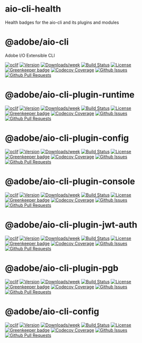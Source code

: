 <!--
Copyright Adobe. All rights reserved.
This file is licensed to you under the Apache License, Version 2.0 (the "License");
you may not use this file except in compliance with the License. You may obtain a copy
of the License at http://www.apache.org/licenses/LICENSE-2.0

Unless required by applicable law or agreed to in writing, software distributed under
the License is distributed on an "AS IS" BASIS, WITHOUT WARRANTIES OR REPRESENTATIONS
OF ANY KIND, either express or implied. See the License for the specific language
governing permissions and limitations under the License.
-->

# aio-cli-health
Health badges for the aio-cli and its plugins and modules

@adobe/aio-cli
===

Adobe I/O Extensible CLI

[![oclif](https://img.shields.io/badge/cli-oclif-brightgreen.svg)](https://oclif.io)
[![Version](https://img.shields.io/npm/v/@adobe/aio-cli.svg)](https://npmjs.org/package/@adobe/aio-cli)
[![Downloads/week](https://img.shields.io/npm/dw/@adobe/aio-cli.svg)](https://npmjs.org/package/@adobe/aio-cli)
[![Build Status](https://travis-ci.org/adobe/aio-cli.svg?branch=master)](https://travis-ci.org/adobe/aio-cli)
[![License](https://img.shields.io/badge/License-Apache%202.0-blue.svg)](https://opensource.org/licenses/Apache-2.0) 
[![Greenkeeper badge](https://badges.greenkeeper.io/adobe/aio-cli.svg)](https://greenkeeper.io/)
[![Codecov Coverage](https://img.shields.io/codecov/c/github/adobe/aio-cli/master.svg?style=flat-square)](https://codecov.io/gh/adobe/aio-cli/)
[![Github Issues](https://img.shields.io/github/issues/adobe/aio-cli.svg)](https://github.com/adobe/aio-cli/issues)
[![Github Pull Requests](https://img.shields.io/github/issues-pr/adobe/aio-cli.svg)](https://github.com/adobe/aio-cli/pulls)

@adobe/aio-cli-plugin-runtime
===

[![oclif](https://img.shields.io/badge/cli-oclif-brightgreen.svg)](https://oclif.io)
[![Version](https://img.shields.io/npm/v/@adobe/aio-cli-plugin-runtime.svg)](https://npmjs.org/package/@adobe/aio-cli-plugin-runtime)
[![Downloads/week](https://img.shields.io/npm/dw/@adobe/aio-cli-plugin-runtime.svg)](https://npmjs.org/package/@adobe/aio-cli-plugin-runtime)
[![Build Status](https://travis-ci.org/adobe/aio-cli-plugin-runtime.svg?branch=master)](https://travis-ci.org/adobe/aio-cli-plugin-runtime)
[![License](https://img.shields.io/badge/License-Apache%202.0-blue.svg)](https://opensource.org/licenses/Apache-2.0)
[![Greenkeeper badge](https://badges.greenkeeper.io/adobe/aio-cli-plugin-runtime.svg)](https://greenkeeper.io/)
[![Codecov Coverage](https://img.shields.io/codecov/c/github/adobe/aio-cli-plugin-runtime/master.svg?style=flat-square)](https://codecov.io/gh/adobe/aio-cli-plugin-runtime/)
[![Github Issues](https://img.shields.io/github/issues/adobe/aio-cli-plugin-runtime.svg)](https://github.com/adobe/aio-cli-plugin-runtime/issues)
[![Github Pull Requests](https://img.shields.io/github/issues-pr/adobe/aio-cli-plugin-runtime.svg)](https://github.com/adobe/aio-cli-plugin-runtime/pulls)


@adobe/aio-cli-plugin-config
===

[![oclif](https://img.shields.io/badge/cli-oclif-brightgreen.svg)](https://oclif.io)
[![Version](https://img.shields.io/npm/v/@adobe/aio-cli-plugin-config.svg)](https://npmjs.org/package/@adobe/aio-cli-plugin-config)
[![Downloads/week](https://img.shields.io/npm/dw/@adobe/aio-cli-plugin-config.svg)](https://npmjs.org/package/@adobe/aio-cli-plugin-config)
[![Build Status](https://travis-ci.org/adobe/aio-cli-plugin-config.svg?branch=master)](https://travis-ci.org/adobe/aio-cli-plugin-config)
[![License](https://img.shields.io/badge/License-Apache%202.0-blue.svg)](https://opensource.org/licenses/Apache-2.0) 
[![Greenkeeper badge](https://badges.greenkeeper.io/adobe/aio-cli-plugin-config.svg)](https://greenkeeper.io/)
[![Codecov Coverage](https://img.shields.io/codecov/c/github/adobe/aio-cli-plugin-config/master.svg?style=flat-square)](https://codecov.io/gh/adobe/aio-cli-plugin-config/)
[![Github Issues](https://img.shields.io/github/issues/adobe/aio-cli-plugin-config.svg)](https://github.com/adobe/aio-cli-plugin-config/issues)
[![Github Pull Requests](https://img.shields.io/github/issues-pr/adobe/aio-cli-plugin-config.svg)](https://github.com/adobe/aio-cli-plugin-config/pulls)

@adobe/aio-cli-plugin-console
===

[![oclif](https://img.shields.io/badge/cli-oclif-brightgreen.svg)](https://oclif.io)
[![Version](https://img.shields.io/npm/v/@adobe/aio-cli-plugin-console.svg)](https://npmjs.org/package/@adobe/aio-cli-plugin-console)
[![Downloads/week](https://img.shields.io/npm/dw/@adobe/aio-cli-plugin-console.svg)](https://npmjs.org/package/@adobe/aio-cli-plugin-console)
[![Build Status](https://travis-ci.org/adobe/aio-cli-plugin-console.svg?branch=master)](https://travis-ci.org/adobe/aio-cli-plugin-console)
[![License](https://img.shields.io/badge/License-Apache%202.0-blue.svg)](https://opensource.org/licenses/Apache-2.0) 
[![Greenkeeper badge](https://badges.greenkeeper.io/adobe/aio-cli-plugin-console.svg)](https://greenkeeper.io/)
[![Codecov Coverage](https://img.shields.io/codecov/c/github/adobe/aio-cli-plugin-console/master.svg?style=flat-square)](https://codecov.io/gh/adobe/aio-cli-plugin-console/)
[![Github Issues](https://img.shields.io/github/issues/adobe/aio-cli-plugin-console.svg)](https://github.com/adobe/aio-cli-plugin-console/issues)
[![Github Pull Requests](https://img.shields.io/github/issues-pr/adobe/aio-cli-plugin-console.svg)](https://github.com/adobe/aio-cli-plugin-console/pulls)

@adobe/aio-cli-plugin-jwt-auth
=======================

[![oclif](https://img.shields.io/badge/cli-oclif-brightgreen.svg)](https://oclif.io)
[![Version](https://img.shields.io/npm/v/@adobe/aio-cli-plugin-jwt-auth.svg)](https://npmjs.org/package/@adobe/aio-cli-plugin-jwt-auth)
[![Downloads/week](https://img.shields.io/npm/dw/@adobe/aio-cli-plugin-jwt-auth.svg)](https://npmjs.org/package/@adobe/aio-cli-plugin-jwt-auth)
[![Build Status](https://travis-ci.org/adobe/aio-cli-plugin-jwt-auth.svg?branch=master)](https://travis-ci.org/adobe/aio-cli-plugin-jwt-auth)
[![License](https://img.shields.io/badge/License-Apache%202.0-blue.svg)](https://opensource.org/licenses/Apache-2.0) 
[![Greenkeeper badge](https://badges.greenkeeper.io/adobe/aio-cli-plugin-jwt-auth.svg)](https://greenkeeper.io/)
[![Codecov Coverage](https://img.shields.io/codecov/c/github/adobe/aio-cli-plugin-jwt-auth/master.svg?style=flat-square)](https://codecov.io/gh/adobe/aio-cli-plugin-jwt-auth/)
[![Github Issues](https://img.shields.io/github/issues/adobe/aio-cli-plugin-jwt-auth.svg)](https://github.com/adobe/aio-cli-plugin-jwt-auth/issues)
[![Github Pull Requests](https://img.shields.io/github/issues-pr/adobe/aio-cli-plugin-jwt-auth.svg)](https://github.com/adobe/aio-cli-plugin-jwt-auth/pulls)

@adobe/aio-cli-plugin-pgb
=======================

[![oclif](https://img.shields.io/badge/cli-oclif-brightgreen.svg)](https://oclif.io)
[![Version](https://img.shields.io/npm/v/@adobe/aio-cli-plugin-pgb.svg)](https://npmjs.org/package/@adobe/aio-cli-plugin-pgb)
[![Downloads/week](https://img.shields.io/npm/dw/@adobe/aio-cli-plugin-pgb.svg)](https://npmjs.org/package/@adobe/aio-cli-plugin-pgb)
[![Build Status](https://travis-ci.org/adobe/aio-cli-plugin-pgb.svg?branch=master)](https://travis-ci.org/adobe/aio-cli-plugin-pgb)
[![License](https://img.shields.io/badge/License-Apache%202.0-blue.svg)](https://opensource.org/licenses/Apache-2.0) 
[![Greenkeeper badge](https://badges.greenkeeper.io/adobe/aio-cli-plugin-pgb.svg)](https://greenkeeper.io/)
[![Codecov Coverage](https://img.shields.io/codecov/c/github/adobe/aio-cli-plugin-pgb/master.svg?style=flat-square)](https://codecov.io/gh/adobe/aio-cli-plugin-pgb/)
[![Github Issues](https://img.shields.io/github/issues/adobe/aio-cli-plugin-pgb.svg)](https://github.com/adobe/aio-cli-plugin-pgb/issues)
[![Github Pull Requests](https://img.shields.io/github/issues-pr/adobe/aio-cli-plugin-pgb.svg)](https://github.com/adobe/aio-cli-plugin-pgb/pulls)

@adobe/aio-cli-config
=======================

[![oclif](https://img.shields.io/badge/cli-oclif-brightgreen.svg)](https://oclif.io)
[![Version](https://img.shields.io/npm/v/@adobe/aio-cli-config.svg)](https://npmjs.org/package/@adobe/aio-cli-config)
[![Downloads/week](https://img.shields.io/npm/dw/@adobe/aio-cli-config.svg)](https://npmjs.org/package/@adobe/aio-cli-config)
[![Build Status](https://travis-ci.org/adobe/aio-cli-config.svg?branch=master)](https://travis-ci.org/adobe/aio-cli-config)
[![License](https://img.shields.io/badge/License-Apache%202.0-blue.svg)](https://opensource.org/licenses/Apache-2.0) 
[![Greenkeeper badge](https://badges.greenkeeper.io/adobe/aio-cli-plugin-pgb.svg)](https://greenkeeper.io/)
[![Codecov Coverage](https://img.shields.io/codecov/c/github/adobe/aio-cli-config/master.svg?style=flat-square)](https://codecov.io/gh/adobe/aio-cli-config/)
[![Github Issues](https://img.shields.io/github/issues/adobe/aio-cli-config.svg)](https://github.com/adobe/aio-cli-config/issues)
[![Github Pull Requests](https://img.shields.io/github/issues-pr/adobe/aio-cli-config.svg)](https://github.com/adobe/aio-cli-config/pulls)

